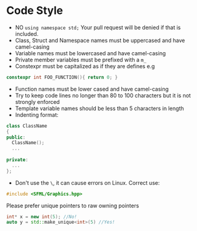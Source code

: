 # Code Style

* NO `using namespace std;` Your pull request will be denied if that is included.
* Class, Struct and Namespace names must be uppercased and have camel-casing
* Variable names must be lowercased and have camel-casing
* Private member variables must be prefixed with a `m_`
* Constexpr must be capitalized as if they are defines e.g
```C++
constexpr int FOO_FUNCTION(){ return 0; }
```
* Function names must be lower cased and have camel-casing
* Try to keep code lines no longer than 80 to 100 characters but it is not strongly enforced
* Template variable names should be less than 5 characters in length
* Indenting format:
```C++
class ClassName
{
public:
  ClassName();
  ...
  
private:
  ...
};
```
* Don't use the `\`, it can cause errors on Linux. Correct use:
```C++
#include <SFML/Graphics.hpp>
```

Please prefer unique pointers to raw owning pointers
```C++
int* x = new int(5); //No!
auto y = std::make_unique<int>(5) //Yes!
```
